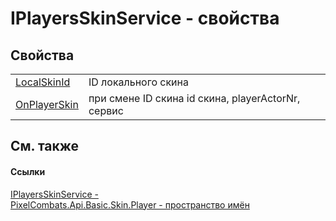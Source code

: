# IPlayersSkinService - свойства




## Свойства
<table>
<tr>
<td><a href="9bb98be1-b9bb-7e60-01d8-eb2024341105">LocalSkinId</a></td>
<td>ID локального скина</td></tr>
<tr>
<td><a href="4c0e0fa8-fea0-4000-00ca-6395bd165cf8">OnPlayerSkin</a></td>
<td>при смене ID скина id скина, playerActorNr, сервис</td></tr>
</table>

## См. также


#### Ссылки
<a href="aa86cfbe-a876-db75-b0b5-43cf5c82f18b">IPlayersSkinService - </a>  
<a href="82ec6d66-5ac4-f377-ad0d-18d688e6deaf">PixelCombats.Api.Basic.Skin.Player - пространство имён</a>  
